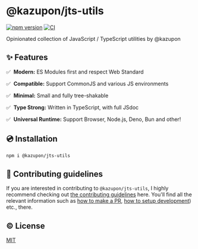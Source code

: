 # @kazupon/jts-utils

[![npm version][npm-version-src]][npm-version-href]
[![CI][ci-src]][ci-href]

Opinionated collection of JavaScript / TypeScript utilities by @kazupon

## ✨ Features

✅️ &nbsp;**Modern:** ES Modules first and respect Web Standard

✅️ &nbsp;**Compatible:** Support CommonJS and various JS environments

✅️️ &nbsp;**Minimal:** Small and fully tree-shakable

✅️️ &nbsp;**Type Strong:** Written in TypeScript, with full JSdoc

✅️️ &nbsp;**Universal Runtime:** Support Browser, Node.js, Deno, Bun and other!

## 💿 Installation

```sh
npm i @kazupon/jts-utils
```

## 🙌 Contributing guidelines

If you are interested in contributing to `@kazupon/jts-utils`, I highly recommend checking out [the contributing guidelines](/CONTRIBUTING.md) here. You'll find all the relevant information such as [how to make a PR](/CONTRIBUTING.md#pull-request-guidelines), [how to setup development](/CONTRIBUTING.md#development-setup)) etc., there.

## ©️ License

[MIT](http://opensource.org/licenses/MIT)

<!-- Badges -->

[npm-version-src]: https://img.shields.io/npm/v/@kazupon/jts-utils?style=flat
[npm-version-href]: https://npmjs.com/package/@kazupon/jts-utils
[npm-downloads-src]: https://img.shields.io/npm/dm/@kazupon/jts-utils?style=flat
[npm-downloads-href]: https://npmjs.com/package/@kazupon/jts-utils
[ci-src]: https://github.com/kazupon/jts-utils/actions/workflows/ci.yml/badge.svg
[ci-href]: https://github.com/kazupon/jts-utils/actions/workflows/ci.yml

